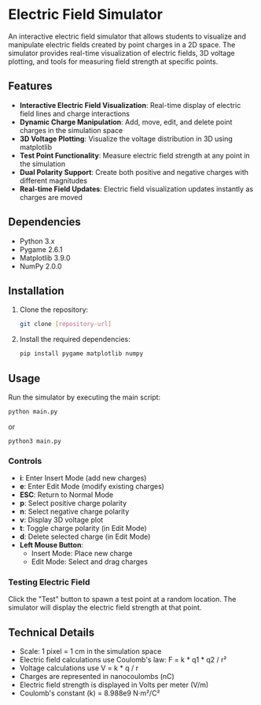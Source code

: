 # Electric Field Simulator

An interactive electric field simulator that allows students to visualize and manipulate electric fields created by point charges in a 2D space. The simulator provides real-time visualization of electric fields, 3D voltage plotting, and tools for measuring field strength at specific points.

## Features

- **Interactive Electric Field Visualization**: Real-time display of electric field lines and charge interactions
- **Dynamic Charge Manipulation**: Add, move, edit, and delete point charges in the simulation space
- **3D Voltage Plotting**: Visualize the voltage distribution in 3D using matplotlib
- **Test Point Functionality**: Measure electric field strength at any point in the simulation
- **Dual Polarity Support**: Create both positive and negative charges with different magnitudes
- **Real-time Field Updates**: Electric field visualization updates instantly as charges are moved

## Dependencies

- Python 3.x
- Pygame 2.6.1
- Matplotlib 3.9.0
- NumPy 2.0.0

## Installation

1. Clone the repository:
   ```bash
   git clone [repository-url]
   ```

2. Install the required dependencies:
   ```bash
   pip install pygame matplotlib numpy
   ```

## Usage

Run the simulator by executing the main script:
```bash
python main.py
```
or
```base
python3 main.py
```

### Controls

- **i**: Enter Insert Mode (add new charges)
- **e**: Enter Edit Mode (modify existing charges)
- **ESC**: Return to Normal Mode
- **p**: Select positive charge polarity
- **n**: Select negative charge polarity
- **v**: Display 3D voltage plot
- **t**: Toggle charge polarity (in Edit Mode)
- **d**: Delete selected charge (in Edit Mode)
- **Left Mouse Button**: 
  - Insert Mode: Place new charge
  - Edit Mode: Select and drag charges

### Testing Electric Field

Click the "Test" button to spawn a test point at a random location. The simulator will display the electric field strength at that point.

## Technical Details

- Scale: 1 pixel = 1 cm in the simulation space
- Electric field calculations use Coulomb's law: F = k * q1 * q2 / r²
- Voltage calculations use V = k * q / r
- Charges are represented in nanocoulombs (nC)
- Electric field strength is displayed in Volts per meter (V/m)
- Coulomb's constant (k) = 8.988e9 N·m²/C²
